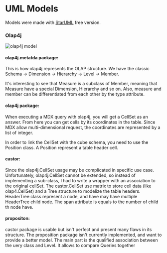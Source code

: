 # UML Models

Models were made with [StarUML](http://staruml.io/) free version.

### Olap4j

![olap4j model][olap4j]

#### olap4j.metatda package:

This is how olap4j represents the OLAP structure. We have the classic Schema -> 
Dimension -> Hierarchy -> Level -> Member.

It's interesting to see that Measure is a subclass of Member, meaning that Measure have a special Dimension, Hierarchy and so on.
Also, measure and member can be differentiated from each other by the type attribute.

#### olap4j package:

When executing a MDX query with olap4j, you will get a CellSet as an answer. From here you can get cells by its coordinates in
the table. Since MDX allow multi-dimensional request, the coordinates are represented by a list of integer.

In order to link the CellSet with the cube schema, you need to use the Position class. A Position represent a table header cell.

#### castor:

Since the olap4j.CellSet usage may be complicated in specific use case. Unfortunately, olap4j.CellSet cannot be extended, so instead of implementing a sub-class, I had to write a wrapper with an association to the original cellSet.
The castor.CellSet use matrix to store cell data (like olap4.CellSet) and a Tree structure to modelize the table headers.
HeaderTree class represent a node, and have may have multiple HeaderTree child node. The span attribute is equals to the number of child th node have.

#### propositon:

castor package is usable but isn't perfect and present many flaws in its structure. The proposition package isn't currently implemented, and want to provide a better model.
The main part is the qualified association between the uery class and Level. It allows to compare Queries together 

[olap4j]: https://github.com/antoinechedin/castor/blob/master/intentional-analytics-model/uml/olap4j.jpg "Olap4j UML model"
